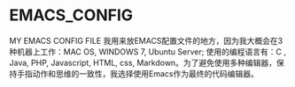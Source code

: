 # EMACS_CONFIG
MY EMACS CONFIG FILE
我用来放EMACS配置文件的地方，因为我大概会在3种机器上工作：MAC OS, WINDOWS 7, Ubuntu Server; 使用的编程语言有：C , Java, PHP, Javascript, HTML, css, Markdown。为了避免使用多种编辑器，保持手指动作和思维的一致性，我选择使用Emacs作为最终的代码编辑器。

